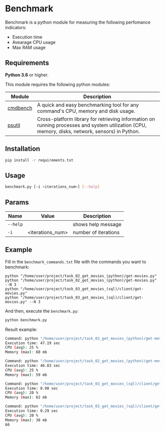 # Benchmark
Benchmark is a python module for measuring the following perfomance indicators:

* Execution time
* Avearage CPU usage
* Max RAM usage

## Requirements
**Python 3.6** or higher.

This module requires the following python modules:

| Module                                         | Description                                                                                                                                     |
|------------------------------------------------|-------------------------------------------------------------------------------------------------------------------------------------------------|
| [cmdbench](https://pypi.org/project/cmdbench/) | A quick and easy benchmarking tool for any command's CPU, memory and disk usage.                                                                |
| [psutil](https://pypi.org/project/psutil/)     | Cross-platform library for retrieving information on running processes and system utilization (CPU, memory, disks, network, sensors) in Python. |

## Installation

```bash
pip install -r requirements.txt
```

## Usage
```bash
benchmark.py [-i <iterations_num>] [--help] 
```

## Params
| Name          | Value            | Description          |
|---------------|------------------|----------------------|
| `--help`      |                  | shows help message   |
| `-i`          | <iterations_num> | number of iterations |


## Example
Fill in the `benchmark_commands.txt` file with the commands you want to benchmark:
```text
python "/home/user/project/task_02_get_movies_(python)/get-movies.py"
python "/home/user/project/task_02_get_movies_(python)/get-movies.py" --N 3
python "/home/user/project/task_03_get_movies_(sql)/client/get-movies.py"
python "/home/user/project/task_03_get_movies_(sql)/client/get-movies.py" --N 3
```

And then, execute the `benchmark.py`:
```bash
python benchmark.py
```

Result example:
```bash
Command: python "/home/user/project/task_02_get_movies_(python)/get-movies.py"
Execution time: 47.19 sec
CPU (avg): 25 %
Memory (max): 60 mb

Command: python "/home/user/project/task_02_get_movies_(python)/get-movies.py" --N 3
Execution time: 46.83 sec
CPU (avg): 25 %
Memory (max): 59 mb

Command: python "/home/user/project/task_03_get_movies_(sql)/client/get-movies.py"
Execution time: 0.98 sec
CPU (avg): 20 %
Memory (max): 62 mb

Command: python "/home/user/project/task_03_get_movies_(sql)/client/get-movies.py" --N 3
Execution time: 0.29 sec
CPU (avg): 20 %
Memory (max): 38 mb
60
```
